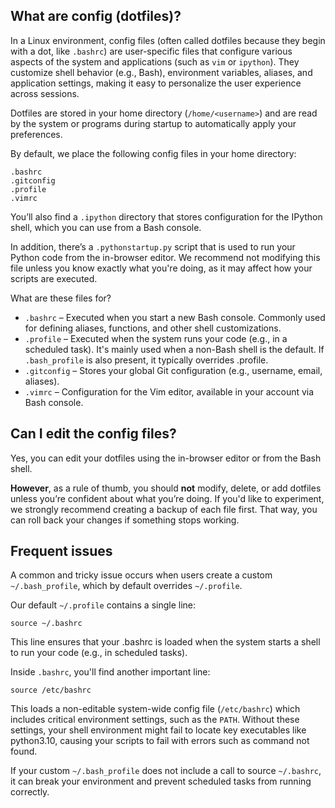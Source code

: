 
<!--
.. title: Config files (dotfiles)
.. slug: ConfigFiles
.. date: 2015-05-13 14:35:28 UTC+01:00
.. tags:
.. category:
.. link:
.. description:
.. type: text
-->

## What are config (dotfiles)?

In a Linux environment, config files (often called dotfiles because they
begin with a dot, like `.bashrc`) are user-specific files that configure
various aspects of the system and applications (such as `vim` or
`ipython`). They customize shell behavior (e.g., Bash), environment
variables, aliases, and application settings, making it easy to personalize
the user experience across sessions.

Dotfiles are stored in your home directory (`/home/<username>`) and are
read by the system or programs during startup to automatically apply your
preferences.

By default, we place the following config files in your home directory:

```shell
.bashrc
.gitconfig
.profile
.vimrc
```

You’ll also find a `.ipython` directory that stores configuration for the
IPython shell, which you can use from a Bash console.

In addition, there’s a `.pythonstartup.py` script that is used to run your
Python code from the in-browser editor. We recommend not modifying this
file unless you know exactly what you're doing, as it may affect how your
scripts are executed.

What are these files for?

- `.bashrc` – Executed when you start a new Bash console. Commonly used for
  defining aliases, functions, and other shell customizations.
- `.profile` – Executed when the system runs your code (e.g., in a
  scheduled task). It's mainly used when a non-Bash shell is the
  default. If `.bash_profile` is also present, it typically overrides
  .profile.
- `.gitconfig` – Stores your global Git configuration (e.g., username,
  email, aliases).
- `.vimrc` – Configuration for the Vim editor, available in your account
  via Bash console.


## Can I edit the config files?

Yes, you can edit your dotfiles using the in-browser editor or from the
Bash shell.

**However**, as a rule of thumb, you should **not** modify, delete, or add
dotfiles unless you’re confident about what you’re doing. If you'd like to
experiment, we strongly recommend creating a backup of each file
first. That way, you can roll back your changes if something stops working.


## Frequent issues 

A common and tricky issue occurs when users create a custom
`~/.bash_profile`, which by default overrides `~/.profile`.

Our default `~/.profile` contains a single line:

```shell
source ~/.bashrc
```

This line ensures that your .bashrc is loaded when the system starts a
shell to run your code (e.g., in scheduled tasks).

Inside `.bashrc`, you'll find another important line:

```shell
source /etc/bashrc
```

This loads a non-editable system-wide config file (`/etc/bashrc`) which
includes critical environment settings, such as the `PATH`. Without these
settings, your shell environment might fail to locate key executables like
python3.10, causing your scripts to fail with errors such as command not
found.

If your custom `~/.bash_profile` does not include a call to source `~/.bashrc`,
it can break your environment and prevent scheduled tasks from running
correctly.
